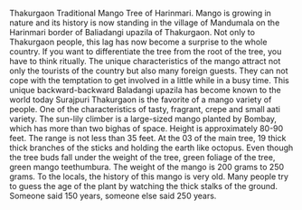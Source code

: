 Thakurgaon Traditional Mango Tree of Harinmari.
Mango is growing in nature and its history is now standing in the village of Mandumala on the Harinmari border of Baliadangi upazila of Thakurgaon. Not only to Thakurgaon people, this lag has now become a surprise to the whole country. If you want to differentiate the tree from the root of the tree, you have to think ritually.
The unique characteristics of the mango attract not only the tourists of the country but also many foreign guests. They can not cope with the temptation to get involved in a little while in a busy time. This unique backward-backward Baladangi upazila has become known to the world today
Surajpuri Thakurgaon is the favorite of a mango variety of people. One of the characteristics of tasty, fragrant, crepe and small aati variety. The sun-lily climber is a large-sized mango planted by Bombay, which has more than two bighas of space. Height is approximately 80-90 feet. The range is not less than 35 feet. At the 03 of the main tree, 19 thick thick branches of the sticks and holding the earth like octopus.
Even though the tree buds fall under the weight of the tree, green foliage of the tree, green mango teethumbura. The weight of the mango is 200 grams to 250 grams. To the locals, the history of this mango is very old. Many people try to guess the age of the plant by watching the thick stalks of the ground. Someone said 150 years, someone else said 250 years.
